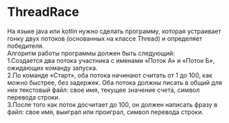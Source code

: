 # ThreadRace

На языке java или kotlin нужно сделать программу, которая устраивает гонку двух потоков (основанных на классе Thread) и определяет победителя.
<br>Алгоритм работы программы должен быть следующий:
<br>1.Создается два потока участника с именами  «Поток  А» и «Поток Б», ожидающих команду запуска. 
<br>2.По команде «Старт», оба потока начинают считать от 1 до 100, как можно быстрее, без задержек.  Оба потока должны писать в общий для них текстовый файл: свое имя,  текущее значение счета, символ перевода строки.
<br>3.После того как поток досчитает до 100, он должен написать фразу в файл: свое имя, выиграл или проиграл, символ перевода строки.
